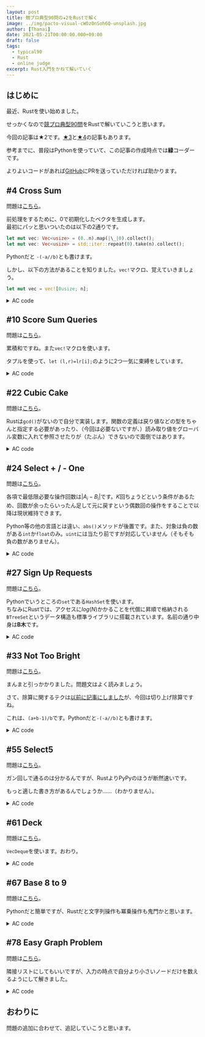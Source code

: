 ```yaml
---
layout: post
title: 競プロ典型90問の★2をRustで解く
image: ../img/pacto-visual-cWOzOnSoh6Q-unsplash.jpg
author: [Thanai]
date: 2021-05-21T00:00:00.000+09:00
draft: false
tags:
  - typical90
  - Rust
  - online judge
excerpt: Rust入門をかねて解いていく
---
```


## はじめに

最近、Rustを使い始めました。

せっかくなので[競プロ典型90問](https://atcoder.jp/contests/typical90)をRustで解いていこうと思います。

今回の記事は★2です。[★3][3]と[★4][4]の記事もあります。

[3]: https://dev.thanaism.com/rust-typical90/diff-3
[4]: https://dev.thanaism.com/rust-typical90/diff-4

参考までに、普段はPythonを使っていて、この記事の作成時点では**緑**コーダーです。

よりよいコードがあれば[GitHub](https://github.com/thanaism/online-judge)にPRを送っていただければ助かります。

## #4 Cross Sum

問題は[こちら](https://atcoder.jp/contests/typical90/tasks/typical90_d)。

前処理をするために、0で初期化したベクタを生成します。  
最初にパッと思いついたのは以下の2通りです。

```rust
let mut vec: Vec<usize> = (0..n).map(|\_|0).collect();
let mut vec: Vec<usize> = std::iter::repeat(0).take(n).collect();
```

Pythonだと `-(-a//b)`とも書けます。

しかし、以下の方法があることを知りました。`vec!`マクロ、覚えていきましょう。

```rust
let mut vec = vec![0usize; n];
```

<details><summary>AC code</summary><div>

```rust
fn main(){
    proconio::input!{
        h:usize,
        w:usize,
        a:[[usize;w];h]
    }
    let mut r=vec![0usize;h];
    let mut c=vec![0usize;w];
    for i in 0..h{
        for j in 0..w{
            r[i]+=a[i][j];
            c[j]+=a[i][j];
        }
    }
    for i in 0..h{
        let mut l:Vec<String>=vec![];
        for j in 0..w{
            l.push((r[i]+c[j]-a[i][j]).to_string());
        }
        println!("{}",l.join(" "));
    }

}
```

</div></details>

## #10 Score Sum Queries

問題は[こちら](https://atcoder.jp/contests/typical90/tasks/typical90_j)。

累積和ですね。また`vec!`マクロを使います。

タプルを使って、`let (l,r)=lr[i];`のように2つ一気に束縛をしています。

<details><summary>AC code</summary><div>

```rust
fn main(){
    proconio::input!{
        n:usize,
        cp:[(usize,usize);n],
        q:usize,
        lr:[(usize,usize);q]
    }
    let mut one=vec![0usize;n+1];
    let mut two=vec![0usize;n+1];
    for i in 0..n{
        if cp[i].0==1{
            one[i+1]=cp[i].1+one[i];
            two[i+1]=two[i];
        }else{
            one[i+1]=one[i];
            two[i+1]=cp[i].1+two[i];
        }
    }
    for i in 0..q{
        let (l,r)=lr[i];
        println!("{} {}",one[r]-one[l-1],two[r]-two[l-1]);
    }
}
```

</div></details>

## #22 Cubic Cake

問題は[こちら](https://atcoder.jp/contests/typical90/tasks/typical90_v)。

Rustは`gcd()`がないので自分で実装します。関数の定義は戻り値などの型をちゃんと指定する必要があったり、（今回は必要ないですが、）読み取り値をグローバル変数に入れて参照させたりが（たぶん）できないので面倒ではあります。

<details><summary>AC code</summary><div>

```rust
fn main(){
    proconio::input!{
        a:isize, b:isize, c:isize
    }
    let d = gcd(gcd(a,b),c);
    println!("{}",a/d+b/d+c/d-3);
}

fn gcd(x:isize,y:isize)->isize{
    if y==0 {x} else {gcd(y,x%y)}
}
```

</div></details>

## #24 Select + / - One

問題は[こちら](https://atcoder.jp/contests/typical90/tasks/typical90_x)。

各項で最低限必要な操作回数は$|A_i-B_i|$です。$K$回ちょうどという条件があるため、回数が余ったらいったん足して元に戻すという偶数回の操作をすることで以降は現状維持できます。

Python等の他の言語とは違い、`abs()`メソッドが後置です。また、対象は負の数がある`int`か`float`のみ。`uint`には当たり前ですが対応していません（そもそも負の数がありません）。

<details><summary>AC code</summary><div>

```rust
fn main(){
    proconio::input!{
        n:usize, k:isize,
        a:[isize;n],
        b:[isize;n]
    }
    let mut d=0;
    for i in 0..n{
        d+=(a[i]-b[i]).abs();
    }
    println!("{}",if d<=k && (k-d)%2==0{"Yes"}else{"No"});
}
```

</div></details>

## #27 Sign Up Requests

問題は[こちら](https://atcoder.jp/contests/typical90/tasks/typical90_aa)。

Pythonでいうところの`set`である`HashSet`を使います。  
ちなみにRustでは、アクセスに$log(N)$かかることを代償に昇順で格納される`BTreeSet`というデータ構造も標準ライブラリに搭載されています。名前の通り中身は**B木**です。

<details><summary>AC code</summary><div>

```rust
fn main(){
    proconio::input!{
        n:usize,
        s:[String;n]
    }
    let mut d = std::collections::HashSet::new();
    for i in 0..n{
        if !d.contains(&s[i]){ println!("{}",i+1) }
        d.insert(&s[i]);
    }
}
```

</div></details>

## #33 Not Too Bright

問題は[こちら](https://atcoder.jp/contests/typical90/tasks/typical90_ag)。

まんまと引っかかりました。問題文はよく読みましょう。

さて、除算に関するテクは[以前に記事にしました](https://dev.thanaism.com/2021/04/div/)が、今回は切り上げ除算ですね。

これは、`(a+b-1)/b`です。Pythonだと`-(-a//b)`とも書けます。

<details><summary>AC code</summary><div>

```rust
fn main() {
  proconio::input!{ (h,w):(i32,i32) }
  let mut ans;
  if h==1 { ans=w }
  else if w==1 { ans=h }
  else { ans=((h+1)/2)*((w+1)/2) }
  println!("{}",ans);
}
```

</div></details>

## #55 Select5

問題は[こちら](https://atcoder.jp/contests/typical90/tasks/typical90_bc)。

ガン回しで通るのは分かるんですが、RustよりPyPyのほうが断然速いです。

もっと適した書き方があるんでしょうか……（わかりません）。

<details><summary>AC code</summary><div>

```rust
fn main(){
    proconio::input!{
        (n,p,q):(usize,usize,usize),
        a:[usize;n]
    }
    let mut ans = 0;
    for i in 0..n{
        for j in i+1..n{
            for k in j+1..n{
                for l in k+1..n{
                    for m in l+1..n{
                        let s = a[i]%p*a[j]%p*a[k]%p*a[l]%p*a[m]%p;
                        if s==q { ans+=1 }
                    }
                }
            }
        }
    }
    println!("{}",ans);
}
```

</div></details>

## #61 Deck

問題は[こちら](https://atcoder.jp/contests/typical90/tasks/typical90_bi)。

`VecDeque`を使います。おわり。

<details><summary>AC code</summary><div>

```rust
use std::collections::VecDeque;
fn main(){
	proconio::input!{
		q:usize,
		l:[(usize,usize);q]
	}
	let mut dq = VecDeque::new();
	for i in 0..q {
		if l[i].0==3 {
			let x = l[i].1-1;
			println!("{}",dq[x]);
		}
		if l[i].0==1 {
			let x = l[i].1;
			dq.push_front(x);
		}
		if l[i].0==2 {
			let x = l[i].1;
			dq.push_back(x);
		}
	}
}
```

</div></details>

## #67 Base 8 to 9

問題は[こちら](https://atcoder.jp/contests/typical90/tasks/typical90_bo)。

Pythonだと簡単ですが、Rustだと文字列操作も冪乗操作も鬼門かと思います。

<details><summary>AC code</summary><div>

```rust
use proconio::{input,marker::Chars};
fn main() {
	input!{
		(n, k): (Chars, usize)
	}
	let mut s = Vec::new();
	for c in n.clone().into_iter().rev() {
		s.push(c.to_string().parse::<isize>().unwrap());
	}
	for _ in 0..k {
		let mut ans = 0;
		for (i,d) in s.clone().into_iter().enumerate() {
			let p:isize = 8_isize.pow(i as u32);
			ans += d*p;
		}
		s = Vec::new();
		while ans/9>0 {
			s.push(if ans%9==8 {5} else {ans%9});
			ans /= 9;
		}
		s.push(if ans%9==8 {5} else {ans%9});
	}
	s.iter().rev().for_each(|i|print!("{}",i));
	println!("");
}
```

</div></details>

## #78 Easy Graph Problem

問題は[こちら](https://atcoder.jp/contests/typical90/tasks/typical90_bz)。

隣接リストにしてもいいですが、入力の時点で自分より小さいノードだけを数えるようにして解きました。

<details><summary>AC code</summary><div>

```rust
fn main() {
	proconio::input!{
		(n,m):(usize,usize),
		ls:[(usize,usize);m]
	}
	let mut edges = vec![0;n];
	for i in 0..m {
		let (a,b) = ls[i];
		if a<b {
			edges[b-1] += 1;
		} else {
			edges[a-1] += 1;
		}
	}
	let mut ans = 0;
	for i in 0..n {
		if edges[i]==1 { ans+=1 }
	}
	println!("{}",ans);
}
```

</div></details>

## おわりに

問題の追加に合わせて、追記していこうと思います。
